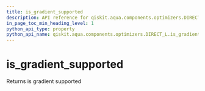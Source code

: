 ```yaml
---
title: is_gradient_supported
description: API reference for qiskit.aqua.components.optimizers.DIRECT_L.is_gradient_supported
in_page_toc_min_heading_level: 1
python_api_type: property
python_api_name: qiskit.aqua.components.optimizers.DIRECT_L.is_gradient_supported
---
```


# is\_gradient\_supported

Returns is gradient supported

